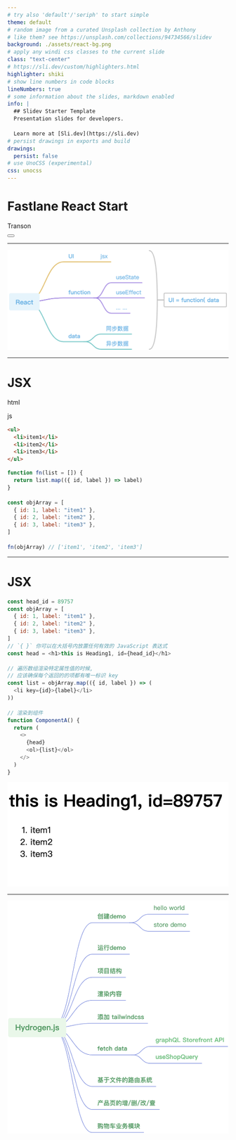 ```yaml
---
# try also 'default'/'seriph' to start simple
theme: default
# random image from a curated Unsplash collection by Anthony
# like them? see https://unsplash.com/collections/94734566/slidev
background: ./assets/react-bg.png
# apply any windi css classes to the current slide
class: "text-center"
# https://sli.dev/custom/highlighters.html
highlighter: shiki
# show line numbers in code blocks
lineNumbers: true
# some information about the slides, markdown enabled
info: |
  ## Slidev Starter Template
  Presentation slides for developers.

  Learn more at [Sli.dev](https://sli.dev)
# persist drawings in exports and build
drawings:
  persist: false
# use UnoCSS (experimental)
css: unocss
---
```


# Fastlane React Start

<div class="pt-12">
  <span @click="$slidev.nav.next" class="px-2 py-1 rounded cursor-pointer" hover="bg-white bg-opacity-10">
    Transon <carbon:arrow-right class="inline"/>
  </span>
</div>

<div class="abs-br m-6 flex gap-2">
  <button @click="$slidev.nav.openInEditor()" title="Open in Editor" class="text-xl icon-btn opacity-50 !border-none !hover:text-white">
    <carbon:edit />
  </button>
  <a href="https://github.com/quanscheng/fastlane-react-start" target="_blank" alt="GitHub"
    class="text-xl icon-btn opacity-50 !border-none !hover:text-white">
    <carbon-logo-github />
  </a>
</div>

---

<img border="rounded" src="/assets/React-mind-01.png">

---

# JSX

<Col2>

<p>html</p>

<p>js</p>

```html {all|2-4|all}
<ul>
  <li>item1</li>
  <li>item2</li>
  <li>item3</li>
</ul>
```

```js {}
function fn(list = []) {
  return list.map(({ id, label }) => label)
}

const objArray = [
  { id: 1, label: "item1" },
  { id: 2, label: "item2" },
  { id: 3, label: "item3" },
]

fn(objArray) // ['item1', 'item2', 'item3']
```

</Col2>

---

# JSX

<Col2>

```js {all}
const head_id = 89757
const objArray = [
  { id: 1, label: "item1" },
  { id: 2, label: "item2" },
  { id: 3, label: "item3" },
]
// `{ }` 你可以在大括号内放置任何有效的 JavaScript 表达式
const head = <h1>this is Heading1, id={head_id}</h1>

// 遍历数组渲染特定属性值的时候,
// 应该确保每个返回的的项都有唯一标识 key
const list = objArray.map(({ id, label }) => (
  <li key={id}>{label}</li>
))

// 渲染到组件
function ComponentA() {
  return (
    <>
      {head}
      <ol>{list}</ol>
    </>
  )
}
```

[<img border="rounded" src="/assets/RenderJSX1.png" mt="30">](https://codesandbox.io/s/jsx-demo-1-yp3slu?file=/src/App.js)

</Col2>

---

<img border="rounded" src="/assets/Hydrogen-mind.png" class="h-120 row-reverse">
